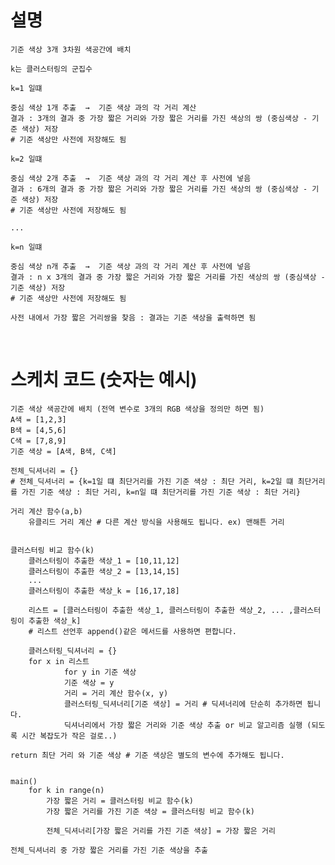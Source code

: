 # 설명

<pre><code>기준 색상 3개 3차원 색공간에 배치

k는 클러스터링의 군집수

k=1 일떄

중심 색상 1개 추출  →  기준 색상 과의 각 거리 계산 
결과 : 3개의 결과 중 가장 짧은 거리와 가장 짧은 거리를 가진 색상의 쌍 (중심색상 - 기준 색상) 저장 
# 기준 색상만 사전에 저장해도 됨

k=2 일떄

중심 색상 2개 추출  →  기준 색상 과의 각 거리 계산 후 사전에 넣음
결과 : 6개의 결과 중 가장 짧은 거리와 가장 짧은 거리를 가진 색상의 쌍 (중심색상 - 기준 색상) 저장 
# 기준 색상만 사전에 저장해도 됨

...

k=n 일떄

중심 색상 n개 추출  →  기준 색상 과의 각 거리 계산 후 사전에 넣음
결과 : n x 3개의 결과 중 가장 짧은 거리와 가장 짧은 거리를 가진 색상의 쌍 (중심색상 - 기준 색상) 저장 
# 기준 색상만 사전에 저장해도 됨

사전 내에서 가장 짧은 거리쌍을 찾음 : 결과는 기준 색상을 출력하면 됨</code></pre>

<br>

# 스케치 코드 (숫자는 예시)

<pre><code>기준 색상 색공간에 배치 (전역 변수로 3개의 RGB 색상을 정의만 하면 됨)
A색 = [1,2,3]
B색 = [4,5,6]
C색 = [7,8,9]
기준 색상 = [A색, B색, C색]

전체_딕셔너리 = {}  
# 전체_딕셔너리 = {k=1일 떄 최단거리를 가진 기준 색상 : 최단 거리, k=2일 떄 최단거리를 가진 기준 색상 : 최단 거리, k=n일 떄 최단거리를 가진 기준 색상 : 최단 거리}

거리 계산 함수(a,b)
    유클리드 거리 계산 # 다른 계산 방식을 사용해도 됩니다. ex) 맨해튼 거리


클러스터링 비교 함수(k)
    클러스터링이 추출한 색상_1 = [10,11,12]
    클러스터링이 추출한 색상_2 = [13,14,15]
    ...
    클러스터링이 추출한 색상_k = [16,17,18]
    
    리스트 = [클러스터링이 추출한 색상_1, 클러스터링이 추출한 색상_2, ... ,클러스터링이 추출한 색상_k] 
    # 리스트 선언후 append()같은 메서드를 사용하면 편합니다.
    
    클러스터링_딕셔너리 = {}
    for x in 리스트
            for y in 기준 색상
            기준 색상 = y
            거리 = 거리 계산 함수(x, y)
            클러스터링_딕셔너리[기준 색상] = 거리 # 딕셔너리에 단순히 추가하면 됩니다.
            딕셔너리에서 가장 짧은 거리와 기준 색상 추출 or 비교 알고리즘 실행 (되도록 시간 복잡도가 작은 걸로..)

return 최단 거리 와 기준 색상 # 기준 색상은 별도의 변수에 추가해도 됩니다.


main()
    for k in range(n)
        가장 짧은 거리 = 클러스터링 비교 함수(k)
        가장 짧은 거리를 가진 기준 색상 = 클러스터링 비교 함수(k)

        전체_딕셔너리[가장 짧은 거리를 가진 기준 색상] = 가장 짧은 거리
  
전체_딕셔너리 중 가장 짧은 거리를 가진 기준 색상을 추출</code></pre>
